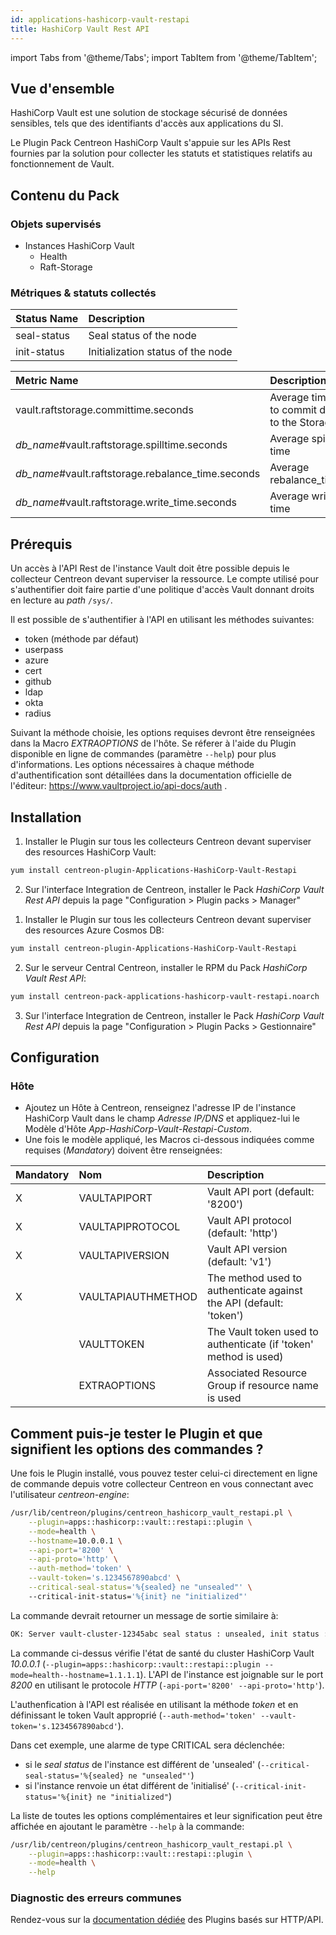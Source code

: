 ```yaml
---
id: applications-hashicorp-vault-restapi
title: HashiCorp Vault Rest API
---
```

import Tabs from '@theme/Tabs';
import TabItem from '@theme/TabItem';


## Vue d'ensemble

HashiCorp Vault est une solution de stockage sécurisé de données sensibles, tels que des identifiants d'accès aux applications du SI.

Le Plugin Pack Centreon HashiCorp Vault s'appuie sur les APIs Rest fournies par la solution pour collecter les statuts et statistiques
relatifs au fonctionnement de Vault.

## Contenu du Pack

### Objets supervisés

* Instances HashiCorp Vault
    * Health
    * Raft-Storage

### Métriques & statuts collectés 

<Tabs groupId="sync">
<TabItem value="Health" label="Health">

| Status Name | Description                       |
|:------------|:----------------------------------|
| seal-status | Seal status of the node           |
| init-status | Initialization status of the node |

</TabItem>
<TabItem value="Raft-Storage" label="Raft-Storage">

| Metric Name                                        | Description                                | Unit |
|:---------------------------------------------------|:-------------------------------------------|:-----|
| vault.raftstorage.committime.seconds               | Average time to commit data to the Storage | s    |
| *db_name*#vault.raftstorage.spilltime.seconds      | Average spill time                         | s    |
| *db_name*#vault.raftstorage.rebalance_time.seconds | Average rebalance_time                     | s    |
| *db_name*#vault.raftstorage.write_time.seconds     | Average write time                         | s    |

</TabItem>
</Tabs>

## Prérequis

Un accès à l'API Rest de l'instance Vault doit être possible depuis le collecteur Centreon devant superviser la ressource.
Le compte utilisé pour s'authentifier doit faire partie d'une politique d'accès Vault donnant droits en lecture au *path* `/sys/`.

Il est possible de s'authentifier à l'API en utilisant les méthodes suivantes:
* token (méthode par défaut)
* userpass
* azure
* cert
* github
* ldap
* okta
* radius

Suivant la méthode choisie, les options requises devront être renseignées dans la Macro *EXTRAOPTIONS* de l'hôte. Se réferer à l'aide du Plugin
disponible en ligne de commandes (paramètre ```--help```) pour plus d'informations.
Les options nécessaires à chaque méthode d'authentification sont détaillées dans la documentation officielle de l'éditeur:
https://www.vaultproject.io/api-docs/auth .

## Installation 

<Tabs groupId="sync">
<TabItem value="Online IMP Licence & IT-100 Editions" label="Online IMP Licence & IT-100 Editions">

1. Installer le Plugin sur tous les collecteurs Centreon devant superviser des resources HashiCorp Vault:

```bash
yum install centreon-plugin-Applications-HashiCorp-Vault-Restapi
```

2. Sur l'interface Integration de Centreon, installer le Pack *HashiCorp Vault Rest API* depuis la page "Configuration > Plugin packs > Manager"

</TabItem>
<TabItem value="Offline IMP License" label="Offline IMP License">

1. Installer le Plugin sur tous les collecteurs Centreon devant superviser des resources Azure Cosmos DB:

```bash
yum install centreon-plugin-Applications-HashiCorp-Vault-Restapi
```

2. Sur le serveur Central Centreon, installer le RPM du Pack *HashiCorp Vault Rest API*:

```bash
yum install centreon-pack-applications-hashicorp-vault-restapi.noarch
```

3. Sur l'interface Integration de Centreon, installer le Pack *HashiCorp Vault Rest API* depuis la page "Configuration > Plugin Packs > Gestionnaire"

</TabItem>
</Tabs>

## Configuration

### Hôte

* Ajoutez un Hôte à Centreon, renseignez l'adresse IP de l'instance HashiCorp Vault dans le champ *Adresse IP/DNS*
et appliquez-lui le Modèle d'Hôte *App-HashiCorp-Vault-Restapi-Custom*.
* Une fois le modèle appliqué, les Macros ci-dessous indiquées comme requises (*Mandatory*) doivent être renseignées:

| Mandatory | Nom                | Description                                                        |
|:----------|:-------------------|:-------------------------------------------------------------------|
| X         | VAULTAPIPORT       | Vault API port (default: '8200')                                   |
| X         | VAULTAPIPROTOCOL   | Vault API protocol (default: 'http')                               |
| X         | VAULTAPIVERSION    | Vault API version (default: 'v1')                                  |
| X         | VAULTAPIAUTHMETHOD | The method used to authenticate against the API (default: 'token') |
|           | VAULTTOKEN         | The Vault token used to authenticate (if 'token' method is used)   |
|           | EXTRAOPTIONS       | Associated Resource Group if resource name is used                 |

## Comment puis-je tester le Plugin et que signifient les options des commandes ?

Une fois le Plugin installé, vous pouvez tester celui-ci directement en ligne de commande depuis votre collecteur Centreon en
vous connectant avec l'utilisateur *centreon-engine*:

```bash
/usr/lib/centreon/plugins/centreon_hashicorp_vault_restapi.pl \
    --plugin=apps::hashicorp::vault::restapi::plugin \
    --mode=health \
    --hostname=10.0.0.1 \
    --api-port='8200' \
    --api-proto='http' \
    --auth-method='token' \
    --vault-token='s.1234567890abcd' \
    --critical-seal-status='%{sealed} ne "unsealed"' \ 
    --critical-init-status='%{init} ne "initialized"'
```

La commande devrait retourner un message de sortie similaire à:

```bash
OK: Server vault-cluster-12345abc seal status : unsealed, init status : initialized |
```

La commande ci-dessus vérifie l'état de santé du cluster HashiCorp Vault *10.0.0.1* (```--plugin=apps::hashicorp::vault::restapi::plugin
--mode=health--hostname=1.1.1.1```).
L'API de l'instance est joignable sur le port *8200* en utilisant le protocole *HTTP* (```-api-port='8200' --api-proto='http'```).

L'authenfication à l'API est réalisée en utilisant la méthode *token* et en définissant le token Vault approprié (```--auth-method='token'
--vault-token='s.1234567890abcd'```).

Dans cet exemple, une alarme de type CRITICAL sera déclenchée:
* si le *seal status* de l'instance est différent de 'unsealed' (```--critical-seal-status='%{sealed} ne "unsealed"'```)
* si l'instance renvoie un état différent de 'initialisé' (```--critical-init-status='%{init} ne "initialized"```)

La liste de toutes les options complémentaires et leur signification peut être affichée en ajoutant le paramètre ```--help```
à la commande:

```bash
/usr/lib/centreon/plugins/centreon_hashicorp_vault_restapi.pl \
    --plugin=apps::hashicorp::vault::restapi::plugin \
    --mode=health \
    --help
```

### Diagnostic des erreurs communes  

Rendez-vous sur la [documentation dédiée](../tutorials/troubleshooting-plugins#http-and-api-checks) des Plugins basés sur HTTP/API.
